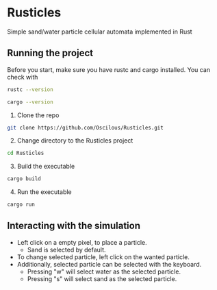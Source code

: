 # Rusticles
Simple sand/water particle cellular automata implemented in Rust

## Running the project
Before you start, make sure you have rustc and cargo installed.
You can check with
```sh
rustc --version
```
```sh
cargo --version
```
1. Clone the repo

```sh
git clone https://github.com/Oscilous/Rusticles.git
```

2. Change directory to the Rusticles project
   
```sh
cd Rusticles
```

3. Build the executable
```sh
cargo build
```
4. Run the executable
```sh
cargo run
```
## Interacting with the simulation
* Left click on a empty pixel, to place a particle.
  * Sand is selected by default.
* To change selected particle, left click on the wanted particle.
* Additionally, selected particle can be selected with the keyboard.
  * Pressing "w" will select water as the selected particle.
  * Pressing "s" will select sand as the selected particle.
